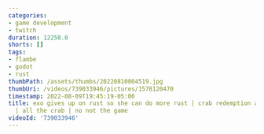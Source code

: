 ```yaml
---
categories:
- game development
- twitch
duration: 12250.0
shorts: []
tags:
- flambe
- godot
- rust
thumbPath: /assets/thumbs/20220810004519.jpg
thumbUri: /videos/739033946/pictures/1578120470
timestamp: 2022-08-09T19:45:19-05:00
title: exo gives up on rust so she can do more rust | crab redemption arc | more crab
  | all the crab | no not the game
videoId: '739033946'
---
```

